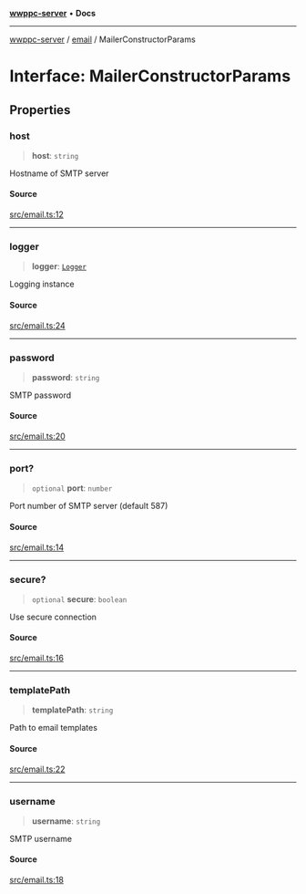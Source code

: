 [**wwppc-server**](../../README.md) • **Docs**

***

[wwppc-server](../../modules.md) / [email](../README.md) / MailerConstructorParams

# Interface: MailerConstructorParams

## Properties

### host

> **host**: `string`

Hostname of SMTP server

#### Source

[src/email.ts:12](https://github.com/WWPPC/WWPPC-server/blob/d36edcf5b3e9dc61bf375adab6f0ce8e98344d21/src/email.ts#L12)

***

### logger

> **logger**: [`Logger`](../../log/interfaces/Logger.md)

Logging instance

#### Source

[src/email.ts:24](https://github.com/WWPPC/WWPPC-server/blob/d36edcf5b3e9dc61bf375adab6f0ce8e98344d21/src/email.ts#L24)

***

### password

> **password**: `string`

SMTP password

#### Source

[src/email.ts:20](https://github.com/WWPPC/WWPPC-server/blob/d36edcf5b3e9dc61bf375adab6f0ce8e98344d21/src/email.ts#L20)

***

### port?

> `optional` **port**: `number`

Port number of SMTP server (default 587)

#### Source

[src/email.ts:14](https://github.com/WWPPC/WWPPC-server/blob/d36edcf5b3e9dc61bf375adab6f0ce8e98344d21/src/email.ts#L14)

***

### secure?

> `optional` **secure**: `boolean`

Use secure connection

#### Source

[src/email.ts:16](https://github.com/WWPPC/WWPPC-server/blob/d36edcf5b3e9dc61bf375adab6f0ce8e98344d21/src/email.ts#L16)

***

### templatePath

> **templatePath**: `string`

Path to email templates

#### Source

[src/email.ts:22](https://github.com/WWPPC/WWPPC-server/blob/d36edcf5b3e9dc61bf375adab6f0ce8e98344d21/src/email.ts#L22)

***

### username

> **username**: `string`

SMTP username

#### Source

[src/email.ts:18](https://github.com/WWPPC/WWPPC-server/blob/d36edcf5b3e9dc61bf375adab6f0ce8e98344d21/src/email.ts#L18)
